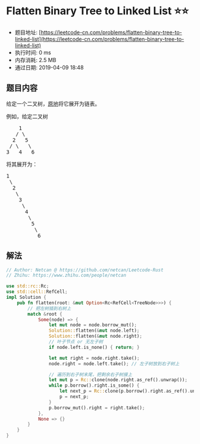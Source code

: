 # Flatten Binary Tree to Linked List :star::star:
- 题目地址: [https://leetcode-cn.com/problems/flatten-binary-tree-to-linked-list](https://leetcode-cn.com/problems/flatten-binary-tree-to-linked-list)
- 执行时间: 0 ms 
- 内存消耗: 2.5 MB
- 通过日期: 2019-04-09 18:48

## 题目内容
<p>给定一个二叉树，<a href="https://baike.baidu.com/item/%E5%8E%9F%E5%9C%B0%E7%AE%97%E6%B3%95/8010757" target="_blank">原地</a>将它展开为链表。</p>

<p>例如，给定二叉树</p>

<pre>    1
   / \
  2   5
 / \   \
3   4   6</pre>

<p>将其展开为：</p>

<pre>1
 \
  2
   \
    3
     \
      4
       \
        5
         \
          6</pre>


## 解法
```rust
// Author: Netcan @ https://github.com/netcan/Leetcode-Rust
// Zhihu: https://www.zhihu.com/people/netcan

use std::rc::Rc;
use std::cell::RefCell;
impl Solution {
    pub fn flatten(root: &mut Option<Rc<RefCell<TreeNode>>>) {
        // 把左树插到右树上
        match &root {
            Some(node) => {
                let mut node = node.borrow_mut();
                Solution::flatten(&mut node.left);
                Solution::flatten(&mut node.right);
                // 叶子节点 or 无左子树
                if node.left.is_none() { return; }

                let mut right = node.right.take();
                node.right = node.left.take(); // 左子树放到右子树上

                // 遍历到右子树末尾，把剩余右子树接上
                let mut p = Rc::clone(node.right.as_ref().unwrap()); 
                while p.borrow().right.is_some() {
                    let next_p = Rc::clone(p.borrow().right.as_ref().unwrap());
                    p = next_p;
                }
                p.borrow_mut().right = right.take();
            },
            None => {}
        }
    }
}


```